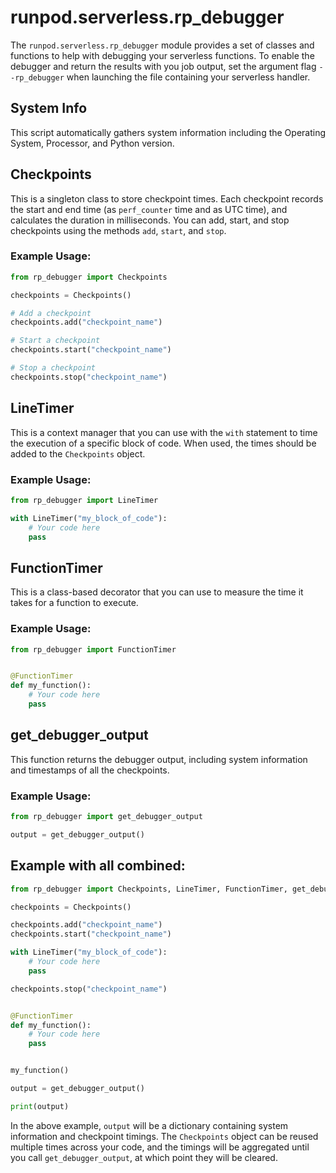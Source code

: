 # runpod.serverless.rp_debugger

The `runpod.serverless.rp_debugger` module provides a set of classes and functions to help with debugging your serverless functions. To enable the debugger and return the results with you job output, set the argument flag `--rp_debugger` when launching the file containing your serverless handler.

## System Info

This script automatically gathers system information including the Operating System, Processor, and Python version.

## Checkpoints

This is a singleton class to store checkpoint times. Each checkpoint records the start and end time (as `perf_counter` time and as UTC time), and calculates the duration in milliseconds. You can add, start, and stop checkpoints using the methods `add`, `start`, and `stop`.

### Example Usage:

```python
from rp_debugger import Checkpoints

checkpoints = Checkpoints()

# Add a checkpoint
checkpoints.add("checkpoint_name")

# Start a checkpoint
checkpoints.start("checkpoint_name")

# Stop a checkpoint
checkpoints.stop("checkpoint_name")
```

## LineTimer

This is a context manager that you can use with the `with` statement to time the execution of a specific block of code. When used, the times should be added to the `Checkpoints` object.

### Example Usage:

```python
from rp_debugger import LineTimer

with LineTimer("my_block_of_code"):
    # Your code here
    pass
```

## FunctionTimer

This is a class-based decorator that you can use to measure the time it takes for a function to execute.

### Example Usage:

```python
from rp_debugger import FunctionTimer


@FunctionTimer
def my_function():
    # Your code here
    pass
```

## get_debugger_output

This function returns the debugger output, including system information and timestamps of all the checkpoints.

### Example Usage:

```python
from rp_debugger import get_debugger_output

output = get_debugger_output()
```

## Example with all combined:

```python
from rp_debugger import Checkpoints, LineTimer, FunctionTimer, get_debugger_output

checkpoints = Checkpoints()

checkpoints.add("checkpoint_name")
checkpoints.start("checkpoint_name")

with LineTimer("my_block_of_code"):
    # Your code here
    pass

checkpoints.stop("checkpoint_name")


@FunctionTimer
def my_function():
    # Your code here
    pass


my_function()

output = get_debugger_output()

print(output)
```

In the above example, `output` will be a dictionary containing system information and checkpoint timings. The `Checkpoints` object can be reused multiple times across your code, and the timings will be aggregated until you call `get_debugger_output`, at which point they will be cleared.

